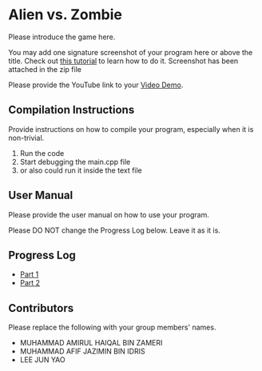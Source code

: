 # Alien vs. Zombie

Please introduce the game here.

You may add one signature screenshot of your program here or above the title. Check out [this tutorial](https://www.digitalocean.com/community/tutorials/markdown-markdown-images) to learn how to do it. Screenshot has been attached in the zip file

Please provide the YouTube link to your [Video Demo](https://youtube.com).

## Compilation Instructions

Provide instructions on how to compile your program, especially when it is non-trivial.
1. Run the code
2. Start debugging the main.cpp file
3. or also could run it inside the text file

## User Manual

Please provide the user manual on how to use your program.

Please DO NOT change the Progress Log below. Leave it as it is.

## Progress Log

- [Part 1](PART1.md)
- [Part 2](PART2.md)

## Contributors

Please replace the following with your group members' names. 

- MUHAMMAD AMIRUL HAIQAL BIN ZAMERI
- MUHAMMAD AFIF JAZIMIN BIN IDRIS
- LEE JUN YAO
